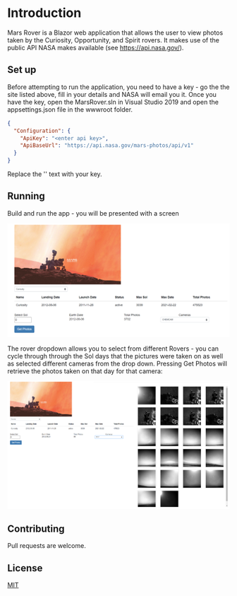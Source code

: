 # Introduction

Mars Rover is a Blazor web application that allows the user to view photos taken by the Curiosity, Opportunity, and Spirit rovers. It makes use of the public API NASA makes available (see https://api.nasa.gov/).

## Set up

Before attempting to run the application, you need to have a key - go the the site listed above, fill in your details and NASA will email you it. Once you have the key, open the MarsRover.sln in Visual Studio 2019 and open the appsettings.json file in the wwwroot folder. 

```json 
{
  "Configuration": {
    "ApiKey": "<enter api key>",
    "ApiBaseUrl": "https://api.nasa.gov/mars-photos/api/v1"
  }
}
```

Replace the '<enter api key>' text with your key.

## Running

Build and run the app - you will be presented with a screen

![](./Images/2021-01-05-13-59-48.png)

The rover dropdown allows you to select from different Rovers - you can cycle through through the Sol days that the pictures were taken on as well as selected different cameras from the drop down. Pressing Get Photos will retrieve the photos taken on that day for that camera:

![](./Images/2021-01-05-13-59-47.png)



## Contributing
Pull requests are welcome. 

## License
[MIT](https://choosealicense.com/licenses/mit/)
